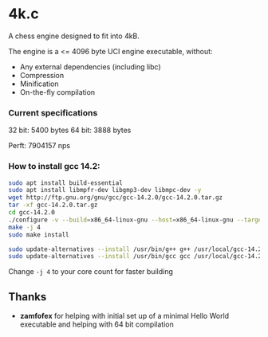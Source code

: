# 4k.c
A chess engine designed to fit into 4kB.

The engine is a <= 4096 byte UCI engine executable, without:
* Any external dependencies (including libc)
* Compression
* Minification
* On-the-fly compilation

### Current specifications
32 bit: 5400 bytes
64 bit: 3888 bytes

Perft: 7904157 nps

### How to install gcc 14.2:
```bash
sudo apt install build-essential
sudo apt install libmpfr-dev libgmp3-dev libmpc-dev -y
wget http://ftp.gnu.org/gnu/gcc/gcc-14.2.0/gcc-14.2.0.tar.gz
tar -xf gcc-14.2.0.tar.gz
cd gcc-14.2.0
./configure -v --build=x86_64-linux-gnu --host=x86_64-linux-gnu --target=x86_64-linux-gnu --prefix=/usr/local/gcc-14.2.0 --enable-checking=release --enable-languages=c,c++ --disable-multilib --program-suffix=-14.2.0
make -j 4
sudo make install

sudo update-alternatives --install /usr/bin/g++ g++ /usr/local/gcc-14.2.0/bin/g++-14.2.0 14
sudo update-alternatives --install /usr/bin/gcc gcc /usr/local/gcc-14.2.0/bin/gcc-14.2.0 14
```

Change `-j 4` to your core count for faster building

## Thanks
* **zamfofex** for helping with initial set up of a minimal Hello World executable and helping with 64 bit compilation
